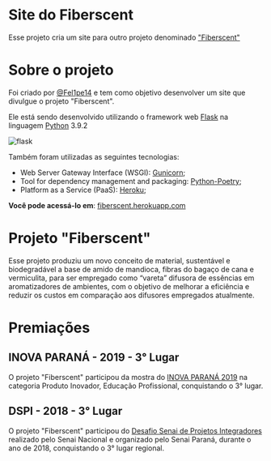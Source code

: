# Site do Fiberscent 

Esse projeto cria um site para outro projeto denominado ["Fiberscent"](https://fiberscent.herokuapp.com/)

# Sobre o projeto

Foi criado por [@Fel1pe14](https://github.com/Fel1pe14) e tem como objetivo desenvolver um site que divulgue o projeto "Fiberscent".

Ele está sendo desenvolvido utilizando o framework web [Flask](https://flask.palletsprojects.com/en/2.0.x/) na linguagem [Python](https://www.python.org/) 3.9.2

![flask](https://flask.palletsprojects.com/en/2.0.x/_images/flask-logo.png) 

Também foram utilizadas as seguintes tecnologias:

* Web Server Gateway Interface (WSGI): [Gunicorn](https://gunicorn.org/);
* Tool for dependency management and packaging: [Python-Poetry](https://python-poetry.org/);
* Platform as a Service (PaaS): [Heroku](https://www.heroku.com/);


**Você pode acessá-lo em**: [fiberscent.herokuapp.com](https://fiberscent.herokuapp.com/)


# Projeto "Fiberscent" 

Esse projeto produziu um novo conceito de material, sustentável e biodegradável a base de amido de mandioca, fibras do bagaço de cana e vermiculita, para ser empregado como “vareta” difusora de essências em aromatizadores de ambientes, com o objetivo de melhorar a eficiência e reduzir os custos em comparação aos difusores empregados atualmente. 

# Premiações

## INOVA PARANÁ - 2019 - 3° Lugar
O projeto "Fiberscent" participou da mostra do [INOVA PARANÁ 2019](https://agenciafiep.com.br/2019/10/24/sistema-fiep-premia-projetos-inovadores-desenvolvidos-por-alunos-e-egressos/) na categoria Produto Inovador, Educação Profissional, conquistando o 3° lugar.

## DSPI - 2018 - 3° Lugar 
O projeto "Fiberscent" participou do [Desafio Senai de Projetos Integradores](https://agenciafiep.com.br/2019/01/08/alunos-do-senai-desenvolvem-projetos-para-resolver-problemas-enfrentados-pela-industria/) realizado pelo Senai Nacional e organizado pelo Senai Paraná, durante o ano de 2018, conquistando o 3° lugar regional. 







 
 

